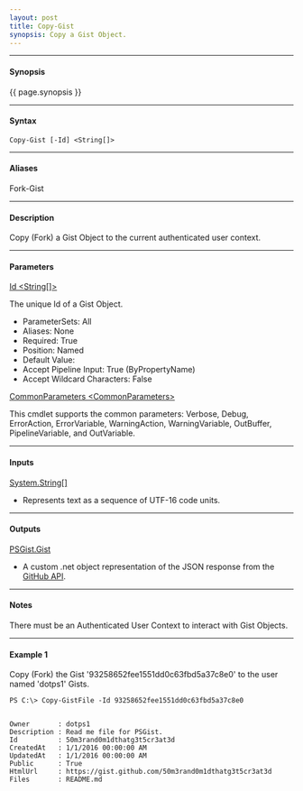 ```yaml
---
layout: post
title: Copy-Gist
synopsis: Copy a Gist Object.
---
```


---

#### **Synopsis**

{{ page.synopsis }}

---

#### **Syntax**

```
Copy-Gist [-Id] <String[]>
```

---

#### **Aliases**

Fork-Gist

---

#### **Description**

Copy (Fork) a Gist Object to the current authenticated user context.

---

#### **Parameters**

[Id \<String\[\]\>](https://developer.github.com/v3/gists/#get-a-single-gist)

The unique Id of a Gist Object.

* ParameterSets: All
* Aliases: None
* Required: True
* Position: Named
* Default Value:
* Accept Pipeline Input: True (ByPropertyName)
* Accept Wildcard Characters: False

[CommonParameters \<CommonParameters\>](http://go.microsoft.com/fwlink/?LinkID=113216)

This cmdlet supports the common parameters: Verbose, Debug, ErrorAction, ErrorVariable, WarningAction, WarningVariable, OutBuffer, PipelineVariable, and OutVariable.

---

#### **Inputs**

[System.String\[\]](https://msdn.microsoft.com/en-us/library/system.string%28v=vs.110%29.aspx)

* Represents text as a sequence of UTF-16 code units.

---

#### **Outputs**

[PSGist.Gist](https://developer.github.com/v3/gists/)

* A custom .net object representation of the JSON response from the [GitHub API](https://developer.github.com).

---

#### **Notes**

There must be an Authenticated User Context to interact with Gist Objects.

---

#### **Example 1**

Copy (Fork) the Gist '93258652fee1551dd0c63fbd5a37c8e0' to the user named 'dotps1' Gists.

```
PS C:\> Copy-GistFile -Id 93258652fee1551dd0c63fbd5a37c8e0


Owner       : dotps1
Description : Read me file for PSGist.
Id          : 50m3rand0m1dthatg3t5cr3at3d
CreatedAt   : 1/1/2016 00:00:00 AM
UpdatedAt   : 1/1/2016 00:00:00 AM
Public      : True
HtmlUrl     : https://gist.github.com/50m3rand0m1dthatg3t5cr3at3d
Files       : README.md
```
